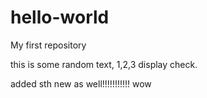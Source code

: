 # hello-world
My first repository

this is some random text, 1,2,3 display check.

added sth new as well!!!!!!!!!!!
wow

